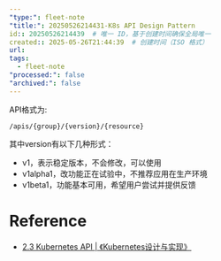 ```yaml
---
"type:": fleet-note
"title:": 20250526214431-K8s API Design Pattern
id:: 20250526214439  # 唯一 ID，基于创建时间确保全局唯一
created:: 2025-05-26T21:44:39  # 创建时间（ISO 格式）
url: 
tags:
  - fleet-note
"processed:": false
"archived:": false
---
```


API格式为:
```shell
/apis/{group}/{version}/{resource}
```

其中version有以下几种形式：
* v1，表示稳定版本，不会修改，可以使用
* v1alpha1，改功能正在试验中，不推荐应用在生产环境
* v1beta1，功能基本可用，希望用户尝试并提供反馈
# Reference
* [2.3 Kubernetes API \| 《Kubernetes设计与实现》](https://renhongcai.gitbook.io/kubernetes/di-er-zhang-kubernetes-ji-chu/2.3-kubernetes_api)